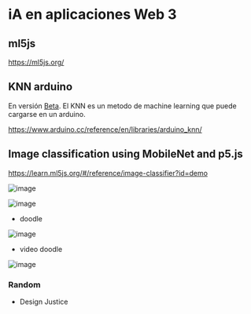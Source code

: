 # iA en aplicaciones Web 3

## ml5js

<https://ml5js.org/>

## KNN arduino

En versión [Beta](https://www.arduino.cc/reference/en/libraries/arduino_knn/). 
El KNN es un metodo de machine learning que puede cargarse en un arduino.

<https://www.arduino.cc/reference/en/libraries/arduino_knn/>

## Image classification using MobileNet and p5.js

<https://learn.ml5js.org/#/reference/image-classifier?id=demo>

![image](https://github.com/NaimRoman/audiv027-2024-1/assets/163591274/8b546757-ae78-43af-8295-bc1b05df95eb)


![image](https://github.com/NaimRoman/audiv027-2024-1/assets/163591274/f4fbe09c-cc9e-4dad-a982-0fed2096d0b7)

- doodle

![image](https://github.com/NaimRoman/audiv027-2024-1/assets/163591274/ae024120-cbe3-4a35-9fef-8bea16c746cf)

- video doodle

![image](https://github.com/NaimRoman/audiv027-2024-1/assets/163591274/88f542f7-a27b-4045-9449-f29af08ab31b)


### Random

- Design Justice

